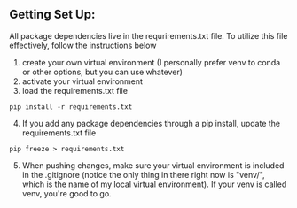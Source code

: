 ## Getting Set Up: 
All package dependencies live in the requrirements.txt file. To utilize this file effectively, follow the instructions below


1. create your own virtual environment (I personally prefer venv to conda or other options, but you can use whatever)
2. activate your virtual environment
3. load the requirements.txt file 
```
pip install -r requirements.txt
```
4. If you add any package dependencies through a pip install, update the requirements.txt file
```
pip freeze > requirements.txt
```
5. When pushing changes, make sure your virtual environment is included in the .gitignore (notice the only thing in there right now is "venv/", which is the name of my local virtual environment). If your venv is called venv, you're good to go. 
